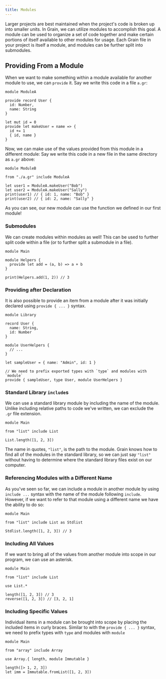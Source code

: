 ```yaml
---
title: Modules
---
```


Larger projects are best maintained when the project's code is broken up into smaller units. In Grain, we can utilize modules to accomplish this goal. A module can be used to organize a set of code together and make certain portions of itself available to other modules for usage. Each Grain file in your project is itself a module, and modules can be further split into submodules.

## Providing From a Module

When we want to make something within a module available for another module to use, we can `provide` it. Say we write this code in a file `a.gr`:

```grain
module ModuleA

provide record User {
  id: Number,
  name: String
}

let mut id = 0
provide let makeUser = name => {
  id += 1
  { id, name }
}
```

Now, we can make use of the values provided from this module in a different module: Say we write this code in a new file in the same directory as `a.gr` above:

```grain
module ModuleB

from "./a.gr" include ModuleA

let user1 = ModuleA.makeUser("Bob")
let user2 = ModuleA.makeUser("Sally")
print(user1) // { id: 1, name: "Bob" }
print(user2) // { id: 2, name: "Sally" }
```

As you can see, our new module can use the function we defined in our first module!

### Submodules

We can create modules within modules as well! This can be used to further split code within a file (or to further split a submodule in a file).

```grain
module Main

module Helpers {
  provide let add = (a, b) => a + b
}

print(Helpers.add(1, 2)) // 3
```

### Providing after Declaration

It is also possible to provide an item from a module after it was initially declared using `provide { ... }` syntax.

```grain
module Library

record User {
  name: String,
  id: Number
}

module UserHelpers {
  // ...
}

let sampleUser = { name: "Admin", id: 1 }

// We need to prefix exported types with `type` and modules with `module`
provide { sampleUser, type User, module UserHelpers }
```

### Standard Library `include`s

We can use a standard library module by including the name of the module. Unlike including relative paths to code we've written, we can exclude the `.gr` file extension.

```grain
module Main

from "list" include List

List.length([1, 2, 3])
```

The name in quotes, `"list"`, is the path to the module. Grain knows how to find all of the modules in the standard library, so we can just say `"list"` without having to determine where the standard library files exist on our computer.

### Referencing Modules with a Different Name

As you've seen so far, we can include a module in another module by using `include ...` syntax with the name of the module following `include`. However, if we want to refer to that module using a different name we have the ability to do so:

```grain
module Main

from "list" include List as Stdlist

Stdlist.length([1, 2, 3]) // 3
```

### Including All Values

If we want to bring all of the values from another module into scope in our program, we can use an asterisk.

```grain
module Main

from "list" include List

use List.*

length([1, 2, 3]) // 3
reverse([1, 2, 3]) // [3, 2, 1]
```

### Including Specific Values

Individual items in a module can be brought into scope by placing the included items in curly braces. Similar to with the `provide { ... }` syntax, we need to prefix types with `type` and modules with `module`

```grain
module Main

from "array" include Array

use Array.{ length, module Immutable }

length([> 1, 2, 3])
let imm = Immutable.fromList([1, 2, 3])
```
